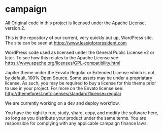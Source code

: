 # campaign
All Original code in this project is licensed under the Apache License, version 2.

This is the repository of our current, very quickly put up, WordPress site. The site can be seen at https://www.lessigforpresident.com

WordPress code used as licensed under the General Public License v2 or later. To see how this relates to the Apache License see:
https://www.apache.org/licenses/GPL-compatibility.html

Jupiter theme under the Envato Regular or Extended License which is not, by default, 100% Open Source. Some assets may be under a propriatary license. As such, you may be required to buy a license for this theme prior to use in your project. For more on the Envato license see:
http://themeforest.net/licenses/standard?license=regular

We are currently working on a dev and deploy workflow.

You have the right to run, study, share, copy, and modify the software here, so long as you distribute your product under the same terms. You are responsible for complying with any applicable campaign finance laws.

